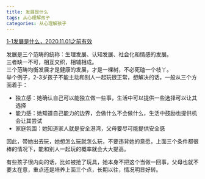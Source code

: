 ```yaml
---
title: 发展是什么
tags: 从心理解孩子
categories: 从心理解孩子
---
```


[1-1发展是什么，2020.11.01之前有效](/Users/zhm/mygit/http-demo/enhanced-table/1-1.md)

发展是三个范畴的统称：生理发展、认知发展、社会化和情感的发展。  
三者缺一不可，相互交织，相辅相成。  
三个范畴均衡发展才是健康的发展，才是一棵树，不必死磕一个枝丫。  
举个例子，2-3岁孩子不能主动和别人一起玩很正常，想解决的话，一般从三个方面着手：

* 独立感：她确认自己可以能独立做一些事，生活中可以提供一些选择可以让其选择
* 能力感：她知道自己能力的边界，会做什么不会做什么，生活中鼓励也提供机会让其尝试
* 家庭氛围：她知道家人就是安全港湾，父母要尽可能提供安全感

因此，带她出去玩，她想怎么玩就怎么玩，不要违背她的意愿，上面三个条件都很棒的情况下，能和别人一起玩的概率就会大大提高。

有些孩子很内向的话，比如被抢了玩具，她本身不把这个当做一回事，父母也就不要太在意，重点还是培养上面三个点，长期以往，情况明显好转。
